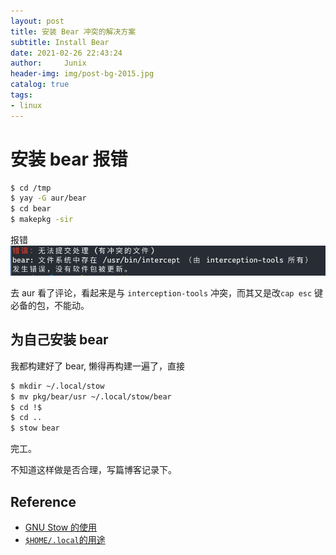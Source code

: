 ```yaml
---
layout: post
title: 安装 Bear 冲突的解决方案
subtitle: Install Bear
date: 2021-02-26 22:43:24
author:     Junix
header-img: img/post-bg-2015.jpg
catalog: true
tags:
- linux
---
```


# 安装 bear 报错
```sh
$ cd /tmp
$ yay -G aur/bear
$ cd bear
$ makepkg -sir
```
报错
![Install-Bear-Error](/img/install_bear_error.png)

去 aur 看了评论，看起来是与 `interception-tools` 冲突，而其又是改`cap esc` 键必备的包，不能动。

## 为自己安装 bear
我都构建好了 bear, 懒得再构建一遍了，直接
```sh
$ mkdir ~/.local/stow
$ mv pkg/bear/usr ~/.local/stow/bear
$ cd !$
$ cd ..
$ stow bear
```
完工。

不知道这样做是否合理，写篇博客记录下。

## Reference
* [GNU Stow 的使用](https://linux.cn/article-9467-1.html)
* [`$HOME/.local`的用途](https://stackoverflow.com/questions/30274743/what-is-the-purpose-of-home-local)
